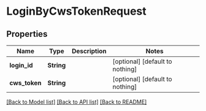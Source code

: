 # LoginByCwsTokenRequest


## Properties
Name | Type | Description | Notes
------------ | ------------- | ------------- | -------------
**login_id** | **String** |  | [optional] [default to nothing]
**cws_token** | **String** |  | [optional] [default to nothing]


[[Back to Model list]](../README.md#models) [[Back to API list]](../README.md#api-endpoints) [[Back to README]](../README.md)


